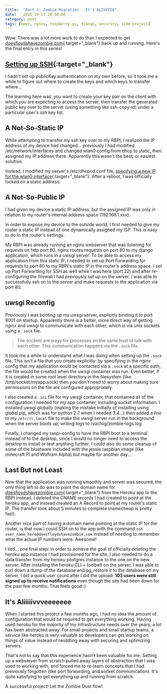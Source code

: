 ```yaml
---
title:  "Part 3: Zombie Migration - It's ALIVEEEE"
date:   2016-10-17 20:50:00
category: post
tags: [beer, nginx, raspberry-pi, django, security, side-project]
---
```


Wow. There was a lot more work to do than I expected to get [doesfloydshavezombie.com][zombie]{:target="_blank"} back up and running. Here's the final entry in this series!

## [Setting up SSH][ssh]{:target="_blank"}

I hadn't set up publicKey authentication on my own before, so it took me a while to figure out where to create the keys and which keys to transfer where...

The learning here was: you want to create your key pair on the client with which you are expecting to access the server, then transfer the generated public key over to the server (using something like ssh-copy-id) under a particular user's ssh key list.

## A Not-So-Static IP

While attempting to transfer my ssh key over to my RBPI, I realized the IP address of my device had changed... previously I had modified /etc/network/interfaces and changed wlan0 config from dhcp to static, then assigned my IP address there. Apparently this wasn't the best, or easiest solution.

Instead, I modified my server's /etc/dhcpcd.conf file, [specifying a new IP for the wlan0 interface][static]{:target="_blank"}. After a reboot, I was officially locked on a static address.

## A Not-So-Public IP

I had given my device a static IP address, but the assigned IP was only in relation to my router's internal address space (192.168.1.xxx).

In order to expose my device to the outside world, I first needed to give my router a static IP instead of one dynamically assigned my ISP. This is easy to do in the router's settings.

My RBPI was already running an nginx webserver that was listening for requests on http port 80. nginx routes requests on port 80 to my django application, which runs in a uwsgi server. To be able to access my application from this static IP, I needed to set up Port Forwarding for requests to port 80 to my RBPI's static IP in the router's address space. I set up Port Forwarding for SSH as well while I was here (port 22) and after re-configuring the firewall I had previously set up on the server, I was able to successfully ssh on to the server and make requests to the application via port 80.

## uwsgi Reconfig

Previously I was booting up my uwsgi server, explicitly binding it to port 8001 on startup. Apparently there is a better, more direct way of getting nginx and uwsgi to communicate with each other, which is via unix sockets using a `.sock` file.

 > File sockets are ways for processes on the same host to talk with each other. This communication happens via the `.sock` file.

It took me a while to understand what I was doing when setting up the `.sock` file. This isn't a file that you create explicitly: by specifying in the nginx config that my application could be contacted via a `.sock` at a specific path, the file would be created when the uwsgi container was run. Even better, if it is created in some root level directory in the filesystem (like /tmp/socket/myapp.sock) then you don't need to worry about making sure permissions on the file are configured appropriately.

I also created a `.ini` file for my uwsgi container, that contained all of the configuration I needed for my app container, including socket information. I installed uwsgi globally (making the mistake initially of installing using global pip, which was for python 2.7 when I needed 3.4...) then added a line to my `/etc/rc.local` file to make the uwsgi server run in the background when the server boots up, writing logs to /var/log/zombie-logs.log

Finally, I changed my raspi-config to have the RBPI boot to a terminal instead of to the desktop, since I would no longer need to access the desktop to install or test anything further. I could also do some cleanup of some of the bloatware included with the jessie raspbian image (like minecraft PI and Wolfram Alpha) but maybe for another day...

## Last But not Least

Now that the application was running smoothly and server was secured, the only thing left to do was to point the domain name for [doesfloydshavezombie.com][zombie]{:target="_blank"} from the Heroku app to the RBPI instead. I deleted the CNAME records I had created to point at the heroku app, and instead created an A Record to point at my router's static IP. The transfer took about 5 minutes to complete (namecheap is pretty fast).

Another nice part of having a domain name pointing at the static IP for the router, is that now I could SSH on to the app with the command `ssh user_name_here@doesfloydshavezombie.com` instead of needing to remember what the actual IP numbers were. Awesome!

I lied... one final step: in order to achieve the goal of officially deleting the heroku app instance I had provisioned for the site, I also needed to do a data transfer from my heroku postgres instance to the one on the new server. After installing the heroku CLI + toolbelt on the server, I was able to curl down a dump of the database and pg_restore it to the database on my server. I did a quick user count after I did the upload: **103 users were still signed up to receive notifications** even though the site had been down for the past few months. That feels good :)

## It's Aliiiiivvveeeeeee

When I started this project a few months ago, I had no idea the amount of configuration that would be required to get everything working. Having used heroku for the majority of my infrastructure needs over the years, a lot has been abstracted away. For small projects and small startup teams, a service like heroku is very valuable so developers can get working on things of value instead of twiddling away with securing and optimizing servers.

That's not to say that this experience hasn't been valuable for me. Setting up a webserver from scratch pulled away layers of abstraction that I was used to working with, and forced me to re-learn concepts that I had previously forgotten (like port forwarding, and socket communication). It's quite satisfying to get everything up and running from scratch.

A successful project! Let the Zombie Dust flow!

[zombie]: http://doesfloydshavezombie.com
[ssh]: https://www.digitalocean.com/community/tutorials/how-to-set-up-ssh-keys--2
[static]: https://www.modmypi.com/blog/how-to-give-your-raspberry-pi-a-static-ip-address-update


